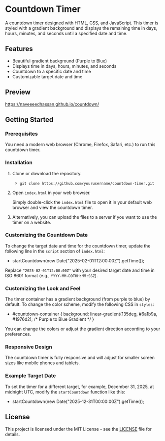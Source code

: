 # Countdown Timer

A countdown timer designed with HTML, CSS, and JavaScript. This timer is styled with a gradient background and displays the remaining time in days, hours, minutes, and seconds until a specified date and time.

## Features

- Beautiful gradient background (Purple to Blue)
- Displays time in days, hours, minutes, and seconds
- Countdown to a specific date and time
- Customizable target date and time

## Preview

<https://naveeeedhassan.github.io/countdown/>

## Getting Started

### Prerequisites

You need a modern web browser (Chrome, Firefox, Safari, etc.) to run this countdown timer.

### Installation

1. Clone or download the repository.

   - `git clone https://github.com/yourusername/countdown-timer.git`

2. Open `index.html` in your web browser.

   Simply double-click the `index.html` file to open it in your default web browser and view the countdown timer.

3. Alternatively, you can upload the files to a server if you want to use the timer on a website.

### Customizing the Countdown Date

To change the target date and time for the countdown timer, update the following line in the `script` section of `index.html`:

- startCountdown(new Date("2025-02-01T12:00:00Z").getTime());

Replace `"2025-02-01T12:00:00Z"` with your desired target date and time in ISO 8601 format (e.g., `YYYY-MM-DDTHH:MM:SSZ`).

### Customizing the Look and Feel

The timer container has a gradient background (from purple to blue) by default. To change the color scheme, modify the following CSS in `styles`:

- #countdown-container {
    background: linear-gradient(135deg, #6a1b9a, #1976d2); /* Purple to Blue Gradient */
}

You can change the colors or adjust the gradient direction according to your preferences.

### Responsive Design

The countdown timer is fully responsive and will adjust for smaller screen sizes like mobile phones and tablets.

### Example Target Date

To set the timer for a different target, for example, December 31, 2025, at midnight UTC, modify the `startCountdown` function like this:

- startCountdown(new Date("2025-12-31T00:00:00Z").getTime());

## License

This project is licensed under the MIT License - see the [LICENSE](LICENSE) file for details.
